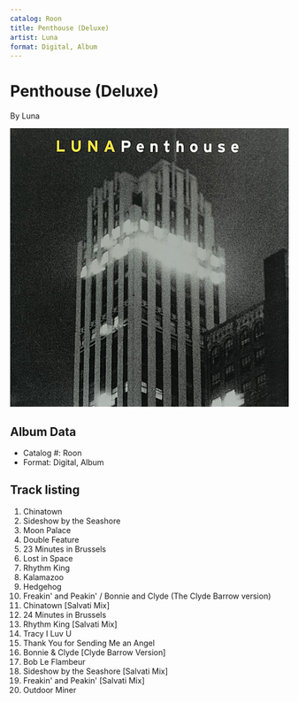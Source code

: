 ```yaml
---
catalog: Roon
title: Penthouse (Deluxe)
artist: Luna
format: Digital, Album
---
```


# Penthouse (Deluxe)

By Luna

![](../../assets/albumcovers/Luna-Penthouse_Deluxe.png)

## Album Data

- Catalog #: Roon
- Format: Digital, Album


## Track listing


1. Chinatown
2. Sideshow by the Seashore
3. Moon Palace
4. Double Feature
5. 23 Minutes in Brussels
6. Lost in Space
7. Rhythm King
8. Kalamazoo
9. Hedgehog
10. Freakin' and Peakin' / Bonnie and Clyde (The Clyde Barrow version)
11. Chinatown [Salvati Mix]
12. 24 Minutes in Brussels
13. Rhythm King [Salvati Mix]
14. Tracy I Luv U
15. Thank You for Sending Me an Angel
16. Bonnie & Clyde [Clyde Barrow Version]
17. Bob Le Flambeur
18. Sideshow by the Seashore [Salvati Mix]
19. Freakin' and Peakin' [Salvati Mix]
20. Outdoor Miner

